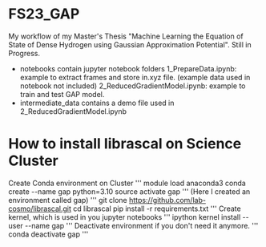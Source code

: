 # FS23_GAP
My workflow of my Master's Thesis "Machine Learning the Equation of State of Dense Hydrogen using Gaussian Approximation Potential".
Still in Progress.

* notebooks contain jupyter notebook folders
	1_PrepareData.ipynb: example to extract frames and store in.xyz file. (example data used in notebook not included)
	2_ReducedGradientModel.ipynb: example to train and test GAP model.
* intermediate_data contains a demo file used in 2_ReducedGradientModel.ipynb


# How to install librascal on Science Cluster
Create Conda environment on Cluster
'''
module load anaconda3
conda create --name gap python=3.10
source activate gap
'''
(Here I created an environment called gap)
'''
git clone https://github.com/lab-cosmo/librascal.git
cd librascal
pip install -r requirements.txt
'''
Create kernel, which is used in you jupyter notebooks
'''
ipython kernel install --user --name gap
'''
Deactivate environment if you don't need it anymore.
'''
conda deactivate gap
'''


